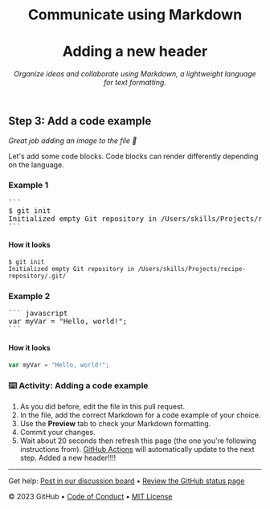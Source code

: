<header>

<!--
  <<< Author notes: Course header >>>
  Include a 1280×640 image, course title in sentence case, and a concise description in emphasis.
  In your repository settings: enable template repository, add your 1280×640 social image, auto delete head branches.
  Add your open source license, GitHub uses MIT license.
-->

# Communicate using Markdown
# Adding a new header
_Organize ideas and collaborate using Markdown, a lightweight language for text formatting._

</header>

<!--
  <<< Author notes: Step 3 >>>
  Start this step by acknowledging the previous step.
  Define terms and link to docs.github.com.
-->

## Step 3: Add a code example

_Great job adding an image to the file :tada:_

Let's add some code blocks. Code blocks can render differently depending on the language.

### Example 1

<pre>
```
$ git init
Initialized empty Git repository in /Users/skills/Projects/recipe-repository/.git/
```
</pre>

#### How it looks

```
$ git init
Initialized empty Git repository in /Users/skills/Projects/recipe-repository/.git/
```

### Example 2

<pre>
``` javascript
var myVar = "Hello, world!";
```
</pre>

#### How it looks

```javascript
var myVar = "Hello, world!";
```

### :keyboard: Activity: Adding a code example

1. As you did before, edit the file in this pull request.
1. In the file, add the correct Markdown for a code example of your choice.
1. Use the **Preview** tab to check your Markdown formatting.
1. Commit your changes.
1. Wait about 20 seconds then refresh this page (the one you're following instructions from). [GitHub Actions](https://docs.github.com/en/actions) will automatically update to the next step.
Added a new header!!!!
<footer>

<!--
  <<< Author notes: Footer >>>
  Add a link to get support, GitHub status page, code of conduct, license link.
-->

---

Get help: [Post in our discussion board](https://github.com/orgs/skills/discussions/categories/communicate-using-markdown) &bull; [Review the GitHub status page](https://www.githubstatus.com/)

&copy; 2023 GitHub &bull; [Code of Conduct](https://www.contributor-covenant.org/version/2/1/code_of_conduct/code_of_conduct.md) &bull; [MIT License](https://gh.io/mit)

</footer>
